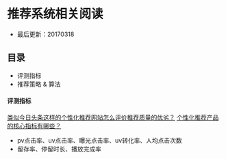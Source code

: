 # 推荐系统相关阅读
- 最后更新：20170318

## 目录
- 评测指标
- 推荐策略 & 算法

#### 评测指标
[类似今日头条这样的个性化推荐网站怎么评价推荐质量的优劣？](https://www.zhihu.com/question/26990692)
[个性化推荐产品的核心指标有哪些？](http://www.woshipm.com/pmd/577849.html)
* pv点击率、uv点击率、曝光点击率、uv转化率、人均点击次数
* 留存率、停留时长、播放完成率